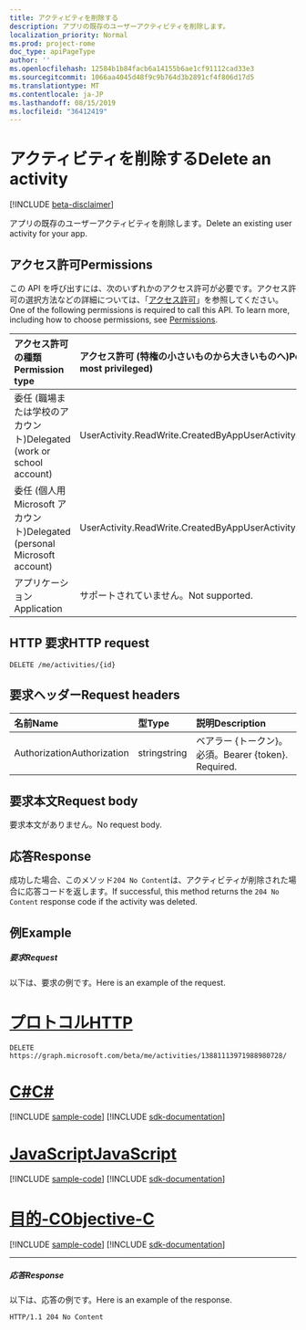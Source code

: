 ```yaml
---
title: アクティビティを削除する
description: アプリの既存のユーザーアクティビティを削除します。
localization_priority: Normal
ms.prod: project-rome
doc_type: apiPageType
author: ''
ms.openlocfilehash: 12584b1b84facb6a14155b6ae1cf91112cad33e3
ms.sourcegitcommit: 1066aa4045d48f9c9b764d3b2891cf4f806d17d5
ms.translationtype: MT
ms.contentlocale: ja-JP
ms.lasthandoff: 08/15/2019
ms.locfileid: "36412419"
---
```

# <a name="delete-an-activity"></a><span data-ttu-id="b6716-103">アクティビティを削除する</span><span class="sxs-lookup"><span data-stu-id="b6716-103">Delete an activity</span></span>

[!INCLUDE [beta-disclaimer](../../includes/beta-disclaimer.md)]

<span data-ttu-id="b6716-104">アプリの既存のユーザーアクティビティを削除します。</span><span class="sxs-lookup"><span data-stu-id="b6716-104">Delete an existing user activity for your app.</span></span>

## <a name="permissions"></a><span data-ttu-id="b6716-105">アクセス許可</span><span class="sxs-lookup"><span data-stu-id="b6716-105">Permissions</span></span>

<span data-ttu-id="b6716-p101">この API を呼び出すには、次のいずれかのアクセス許可が必要です。アクセス許可の選択方法などの詳細については、「[アクセス許可](/graph/permissions-reference)」を参照してください。</span><span class="sxs-lookup"><span data-stu-id="b6716-p101">One of the following permissions is required to call this API. To learn more, including how to choose permissions, see [Permissions](/graph/permissions-reference).</span></span>


|<span data-ttu-id="b6716-108">アクセス許可の種類</span><span class="sxs-lookup"><span data-stu-id="b6716-108">Permission type</span></span>      | <span data-ttu-id="b6716-109">アクセス許可 (特権の小さいものから大きいものへ)</span><span class="sxs-lookup"><span data-stu-id="b6716-109">Permissions (from least to most privileged)</span></span>              |
|:--------------------|:---------------------------------------------------------|
|<span data-ttu-id="b6716-110">委任 (職場または学校のアカウント)</span><span class="sxs-lookup"><span data-stu-id="b6716-110">Delegated (work or school account)</span></span> | <span data-ttu-id="b6716-111">UserActivity.ReadWrite.CreatedByApp</span><span class="sxs-lookup"><span data-stu-id="b6716-111">UserActivity.ReadWrite.CreatedByApp</span></span>    |
|<span data-ttu-id="b6716-112">委任 (個人用 Microsoft アカウント)</span><span class="sxs-lookup"><span data-stu-id="b6716-112">Delegated (personal Microsoft account)</span></span> | <span data-ttu-id="b6716-113">UserActivity.ReadWrite.CreatedByApp</span><span class="sxs-lookup"><span data-stu-id="b6716-113">UserActivity.ReadWrite.CreatedByApp</span></span>    |
|<span data-ttu-id="b6716-114">アプリケーション</span><span class="sxs-lookup"><span data-stu-id="b6716-114">Application</span></span> | <span data-ttu-id="b6716-115">サポートされていません。</span><span class="sxs-lookup"><span data-stu-id="b6716-115">Not supported.</span></span> |

## <a name="http-request"></a><span data-ttu-id="b6716-116">HTTP 要求</span><span class="sxs-lookup"><span data-stu-id="b6716-116">HTTP request</span></span>

<!-- { "blockType": "ignored" } -->

```http
DELETE /me/activities/{id}
```

## <a name="request-headers"></a><span data-ttu-id="b6716-117">要求ヘッダー</span><span class="sxs-lookup"><span data-stu-id="b6716-117">Request headers</span></span>

|<span data-ttu-id="b6716-118">名前</span><span class="sxs-lookup"><span data-stu-id="b6716-118">Name</span></span> | <span data-ttu-id="b6716-119">型</span><span class="sxs-lookup"><span data-stu-id="b6716-119">Type</span></span> | <span data-ttu-id="b6716-120">説明</span><span class="sxs-lookup"><span data-stu-id="b6716-120">Description</span></span>|
|:----|:-----|:-----------|
|<span data-ttu-id="b6716-121">Authorization</span><span class="sxs-lookup"><span data-stu-id="b6716-121">Authorization</span></span> | <span data-ttu-id="b6716-122">string</span><span class="sxs-lookup"><span data-stu-id="b6716-122">string</span></span> | <span data-ttu-id="b6716-p102">ベアラー {トークン}。必須。</span><span class="sxs-lookup"><span data-stu-id="b6716-p102">Bearer {token}. Required.</span></span>|

## <a name="request-body"></a><span data-ttu-id="b6716-125">要求本文</span><span class="sxs-lookup"><span data-stu-id="b6716-125">Request body</span></span>

<span data-ttu-id="b6716-126">要求本文がありません。</span><span class="sxs-lookup"><span data-stu-id="b6716-126">No request body.</span></span>

## <a name="response"></a><span data-ttu-id="b6716-127">応答</span><span class="sxs-lookup"><span data-stu-id="b6716-127">Response</span></span>

<span data-ttu-id="b6716-128">成功した場合、このメソッド`204 No Content`は、アクティビティが削除された場合に応答コードを返します。</span><span class="sxs-lookup"><span data-stu-id="b6716-128">If successful, this method returns the `204 No Content` response code if the activity was deleted.</span></span>

## <a name="example"></a><span data-ttu-id="b6716-129">例</span><span class="sxs-lookup"><span data-stu-id="b6716-129">Example</span></span>

##### <a name="request"></a><span data-ttu-id="b6716-130">要求</span><span class="sxs-lookup"><span data-stu-id="b6716-130">Request</span></span>

<span data-ttu-id="b6716-131">以下は、要求の例です。</span><span class="sxs-lookup"><span data-stu-id="b6716-131">Here is an example of the request.</span></span>


# <a name="httptabhttp"></a>[<span data-ttu-id="b6716-132">プロトコル</span><span class="sxs-lookup"><span data-stu-id="b6716-132">HTTP</span></span>](#tab/http)
<!-- {
  "blockType": "request",
  "name": "delete_activity"
}-->

```http
DELETE https://graph.microsoft.com/beta/me/activities/13881113971988980728/
```
# <a name="ctabcsharp"></a>[<span data-ttu-id="b6716-133">C#</span><span class="sxs-lookup"><span data-stu-id="b6716-133">C#</span></span>](#tab/csharp)
[!INCLUDE [sample-code](../includes/snippets/csharp/delete-activity-csharp-snippets.md)]
[!INCLUDE [sdk-documentation](../includes/snippets/snippets-sdk-documentation-link.md)]

# <a name="javascripttabjavascript"></a>[<span data-ttu-id="b6716-134">JavaScript</span><span class="sxs-lookup"><span data-stu-id="b6716-134">JavaScript</span></span>](#tab/javascript)
[!INCLUDE [sample-code](../includes/snippets/javascript/delete-activity-javascript-snippets.md)]
[!INCLUDE [sdk-documentation](../includes/snippets/snippets-sdk-documentation-link.md)]

# <a name="objective-ctabobjc"></a>[<span data-ttu-id="b6716-135">目的-C</span><span class="sxs-lookup"><span data-stu-id="b6716-135">Objective-C</span></span>](#tab/objc)
[!INCLUDE [sample-code](../includes/snippets/objc/delete-activity-objc-snippets.md)]
[!INCLUDE [sdk-documentation](../includes/snippets/snippets-sdk-documentation-link.md)]

---


##### <a name="response"></a><span data-ttu-id="b6716-136">応答</span><span class="sxs-lookup"><span data-stu-id="b6716-136">Response</span></span>

<span data-ttu-id="b6716-137">以下は、応答の例です。</span><span class="sxs-lookup"><span data-stu-id="b6716-137">Here is an example of the response.</span></span>

<!-- {
  "blockType": "response",
  "truncated": true,
} -->

```http
HTTP/1.1 204 No Content
```

<!-- uuid: 8fcb5dbc-d5aa-4681-8e31-b001d5168d79
2017-06-07 14:57:30 UTC -->
<!--
{
  "type": "#page.annotation",
  "description": "Delete activity",
  "keywords": "",
  "section": "documentation",
  "tocPath": "",
  "suppressions": [
  ]
}
-->
